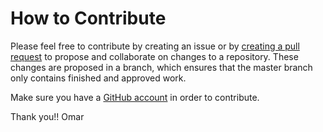 # How to Contribute

Please feel free to contribute by creating an issue or by [creating a pull request](https://help.github.com/en/github/collaborating-with-issues-and-pull-requests/creating-a-pull-request) to propose and collaborate on changes to a repository. These changes are proposed in a branch, which ensures that the master branch only contains finished and approved work.

Make sure you have a [GitHub account](https://github.com/join) in order to contribute.

Thank you!!
  Omar
